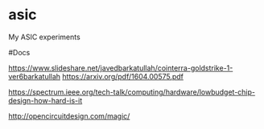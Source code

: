 # asic
My ASIC experiments


#Docs

https://www.slideshare.net/javedbarkatullah/cointerra-goldstrike-1-ver6barkatullah
https://arxiv.org/pdf/1604.00575.pdf


https://spectrum.ieee.org/tech-talk/computing/hardware/lowbudget-chip-design-how-hard-is-it

http://opencircuitdesign.com/magic/




